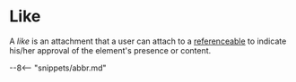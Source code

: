 <!-- SPDX-License-Identifier: CC-BY-4.0 -->
<!-- Copyright Contributors to the ODPi Egeria project. -->

# Like

A *like* is an attachment that a user can attach to a [referenceable](/egeria-docs/concepts/referencable) to indicate his/her approval of the element's presence or content.

--8<-- "snippets/abbr.md"